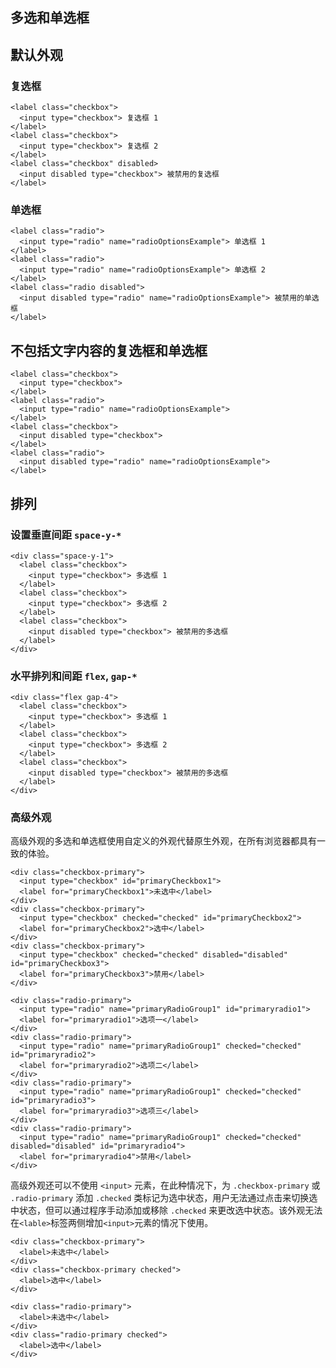 ## 多选和单选框

## 默认外观

### 复选框

```html:example
<label class="checkbox">
  <input type="checkbox"> 复选框 1
</label>
<label class="checkbox">
  <input type="checkbox"> 复选框 2
</label>
<label class="checkbox" disabled>
  <input disabled type="checkbox"> 被禁用的复选框
</label>
```

### 单选框

```html:example
<label class="radio">
  <input type="radio" name="radioOptionsExample"> 单选框 1
</label>
<label class="radio">
  <input type="radio" name="radioOptionsExample"> 单选框 2
</label>
<label class="radio disabled">
  <input disabled type="radio" name="radioOptionsExample"> 被禁用的单选框
</label>
```

## 不包括文字内容的复选框和单选框

```html:example:flex items-center gap-2
<label class="checkbox">
  <input type="checkbox">
</label>
<label class="radio">
  <input type="radio" name="radioOptionsExample">
</label>
<label class="checkbox">
  <input disabled type="checkbox">
</label>
<label class="radio">
  <input disabled type="radio" name="radioOptionsExample">
</label>
```

## 排列

### 设置垂直间距 `space-y-*`

```html:example
<div class="space-y-1">
  <label class="checkbox">
    <input type="checkbox"> 多选框 1
  </label>
  <label class="checkbox">
    <input type="checkbox"> 多选框 2
  </label>
  <label class="checkbox">
    <input disabled type="checkbox"> 被禁用的多选框
  </label>
</div>
```

### 水平排列和间距 `flex`, `gap-*`

```html:example
<div class="flex gap-4">
  <label class="checkbox">
    <input type="checkbox"> 多选框 1
  </label>
  <label class="checkbox">
    <input type="checkbox"> 多选框 2
  </label>
  <label class="checkbox">
    <input disabled type="checkbox"> 被禁用的多选框
  </label>
</div>
```

### 高级外观

高级外观的多选和单选框使用自定义的外观代替原生外观，在所有浏览器都具有一致的体验。

```html:example
<div class="checkbox-primary">
  <input type="checkbox" id="primaryCheckbox1">
  <label for="primaryCheckbox1">未选中</label>
</div>
<div class="checkbox-primary">
  <input type="checkbox" checked="checked" id="primaryCheckbox2">
  <label for="primaryCheckbox2">选中</label>
</div>
<div class="checkbox-primary">
  <input type="checkbox" checked="checked" disabled="disabled" id="primaryCheckbox3">
  <label for="primaryCheckbox3">禁用</label>
</div>
```

```html:example
<div class="radio-primary">
  <input type="radio" name="primaryRadioGroup1" id="primaryradio1">
  <label for="primaryradio1">选项一</label>
</div>
<div class="radio-primary">
  <input type="radio" name="primaryRadioGroup1" checked="checked" id="primaryradio2">
  <label for="primaryradio2">选项二</label>
</div>
<div class="radio-primary">
  <input type="radio" name="primaryRadioGroup1" checked="checked" id="primaryradio3">
  <label for="primaryradio3">选项三</label>
</div>
<div class="radio-primary">
  <input type="radio" name="primaryRadioGroup1" checked="checked" disabled="disabled" id="primaryradio4">
  <label for="primaryradio4">禁用</label>
</div>
```

高级外观还可以不使用 `<input>` 元素，在此种情况下，为 `.checkbox-primary` 或 `.radio-primary` 添加 `.checked` 类标记为选中状态，用户无法通过点击来切换选中状态，但可以通过程序手动添加或移除 `.checked` 来更改选中状态。该外观无法在`<lable>`标签两侧增加`<input>`元素的情况下使用。

```html:example
<div class="checkbox-primary">
  <label>未选中</label>
</div>
<div class="checkbox-primary checked">
  <label>选中</label>
</div>
```

```html:example
<div class="radio-primary">
  <label>未选中</label>
</div>
<div class="radio-primary checked">
  <label>选中</label>
</div>
```
